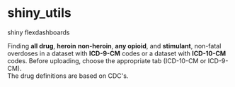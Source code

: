 # shiny_utils
shiny flexdashboards

Finding **all drug**, **heroin** **non-heroin**, **any opioid**, and **stimulant**, non-fatal overdoses in a dataset with **ICD-9-CM** codes or a dataset with **ICD-10-CM** codes. Before uploading, choose the appropriate tab (ICD-10-CM or ICD-9-CM).   
The drug definitions are based on CDC's. 
